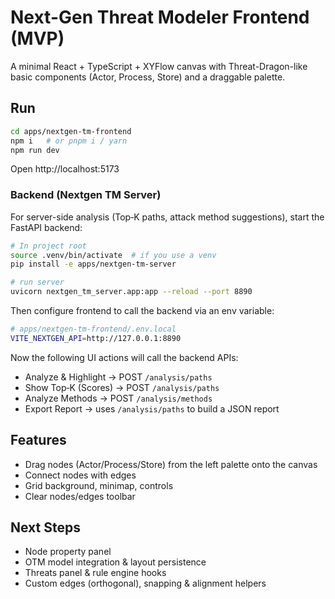 # Next-Gen Threat Modeler Frontend (MVP)

A minimal React + TypeScript + XYFlow canvas with Threat-Dragon-like basic components (Actor, Process, Store) and a draggable palette.

## Run

```bash
cd apps/nextgen-tm-frontend
npm i   # or pnpm i / yarn
npm run dev
```

Open http://localhost:5173

### Backend (Nextgen TM Server)

For server-side analysis (Top‑K paths, attack method suggestions), start the FastAPI backend:

```bash
# In project root
source .venv/bin/activate  # if you use a venv
pip install -e apps/nextgen-tm-server

# run server
uvicorn nextgen_tm_server.app:app --reload --port 8890
```

Then configure frontend to call the backend via an env variable:

```bash
# apps/nextgen-tm-frontend/.env.local
VITE_NEXTGEN_API=http://127.0.0.1:8890
```

Now the following UI actions will call the backend APIs:
- Analyze & Highlight → POST `/analysis/paths`
- Show Top‑K (Scores) → POST `/analysis/paths`
- Analyze Methods → POST `/analysis/methods`
- Export Report → uses `/analysis/paths` to build a JSON report

## Features
- Drag nodes (Actor/Process/Store) from the left palette onto the canvas
- Connect nodes with edges
- Grid background, minimap, controls
- Clear nodes/edges toolbar

## Next Steps
- Node property panel
- OTM model integration & layout persistence
- Threats panel & rule engine hooks
- Custom edges (orthogonal), snapping & alignment helpers
